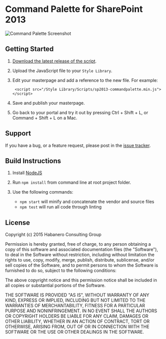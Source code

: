 # Command Palette for SharePoint 2013

![Command Palette Screenshot](http://i.imgur.com/FolLxHQ.png)

## Getting Started

1. [Download the latest release of the script](https://github.com/habaneroconsulting/sp2013-commandpalette/releases/latest).

2. Upload the JavaScript file to your `Style Library`.

3. Edit your masterpage and add a reference to the new file. For example:

        <script src="/Style Library/Scripts/sp2013-commandpalette.min.js"></script>

4. Save and publish your masterpage.

5. Go back to your portal and try it out by pressing Ctrl + Shift + L, or Command + Shift + L on a Mac.

## Support

If you have a bug, or a feature request, please post in the [issue tracker](https://github.com/habaneroconsulting/sp2013-commandpalette/issues).

## Build Instructions

1. Install [NodeJS](http://nodejs.org/)

2. Run `npm install` from command line at root project folder.

3. Use the following commands:

    - `npm start` will minify and concatenate the vendor and source files
    - `npm test` will run all code through linting

## License

Copyright (c) 2015 Habanero Consulting Group

Permission is hereby granted, free of charge, to any person obtaining a copy of this software and associated documentation files (the "Software"), to deal in the Software without restriction, including without limitation the rights to use, copy, modify, merge, publish, distribute, sublicense, and/or sell copies of the Software, and to permit persons to whom the Software is furnished to do so, subject to the following conditions:

The above copyright notice and this permission notice shall be included in all copies or substantial portions of the Software.

THE SOFTWARE IS PROVIDED "AS IS", WITHOUT WARRANTY OF ANY KIND, EXPRESS OR IMPLIED, INCLUDING BUT NOT LIMITED TO THE WARRANTIES OF MERCHANTABILITY, FITNESS FOR A PARTICULAR PURPOSE AND NONINFRINGEMENT. IN NO EVENT SHALL THE AUTHORS OR COPYRIGHT HOLDERS BE LIABLE FOR ANY CLAIM, DAMAGES OR OTHER LIABILITY, WHETHER IN AN ACTION OF CONTRACT, TORT OR OTHERWISE, ARISING FROM, OUT OF OR IN CONNECTION WITH THE SOFTWARE OR THE USE OR OTHER DEALINGS IN THE SOFTWARE.
